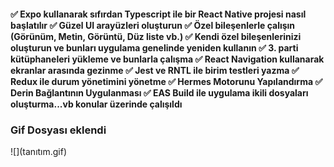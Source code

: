 <h4>✅ Expo kullanarak sıfırdan Typescript ile bir React Native projesi nasıl başlatılır
✅ Güzel UI arayüzleri oluşturun
✅ Özel bileşenlerle çalışın (Görünüm, Metin, Görüntü, Düz liste vb.)
✅ Kendi özel bileşenlerinizi oluşturun ve bunları uygulama genelinde yeniden kullanın
✅ 3. parti kütüphaneleri yükleme ve bunlarla çalışma
✅ React Navigation kullanarak ekranlar arasında gezinme
✅ Jest ve RNTL ile birim testleri yazma
✅ Redux ile durum yönetimini yönetme
✅ Hermes Motorunu Yapılandırma
✅ Derin Bağlantının Uygulanması
✅ EAS Build ile uygulama ikili dosyaları oluşturma...vb konular üzerinde çalışıldı</h4>

<h3>Gif Dosyası eklendi</h3>
![](tanıtım.gif)
